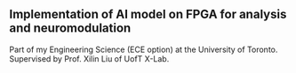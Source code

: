 ## Implementation of AI model on FPGA for analysis and neuromodulation

Part of my Engineering Science (ECE option) at the University of Toronto. Supervised by Prof. Xilin Liu of UofT X-Lab.
